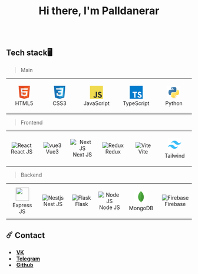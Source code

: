 <h1 align="center">Hi there, I'm Palldanerar</h1>

<br>
<br>

<h2 align="left" id="debabin-stack">Tech stack🖥️</h2>

> Main

<table width='100%'>
  <tr>
     <td align="center" width="110" height="90">
      <img src="https://github.com/devicons/devicon/blob/master/icons/html5/html5-original.svg" width="36" height="36" alt="Html5" />
      <br>HTML5
    </td>
     <td align="center" width="110" height="90"> 
      <img src="https://github.com/devicons/devicon/blob/master/icons/css3/css3-original.svg" width="36" height="36" alt="css3" />
      <br>CSS3
    </td>
    <td align="center" width="110" height="90">
      <img src="https://raw.githubusercontent.com/devicons/devicon/1119b9f84c0290e0f0b38982099a2bd027a48bf1/icons/javascript/javascript-original.svg" width="36" height="36" alt="javascript" />
      <br>JavaScript
    </td>
    <td align="center" width="110" height="90">
      <img src="https://raw.githubusercontent.com/devicons/devicon/1119b9f84c0290e0f0b38982099a2bd027a48bf1/icons/typescript/typescript-original.svg" width="36" height="36" alt="typescript" />
      <br>TypeScript
    </td>
    <td align="center" width="110" height="90">
      <img src="https://raw.githubusercontent.com/devicons/devicon/1119b9f84c0290e0f0b38982099a2bd027a48bf1/icons/python/python-original.svg" width="36" height="36" alt="python" />
      <br>Python
    </td>
</table>

> Frontend

<table width='100%'>
  <tr>
   <td align="center" width="110" height="90">
      <img src="https://brandlogos.net/wp-content/uploads/2020/09/react-logo.png" width="36" height="36" alt="React" />
      <br>React JS
    </td>
    <td align="center" width="110" height="90">
        <img src="https://cdn.jsdelivr.net/gh/devicons/devicon/icons/vuejs/vuejs-original.svg"  width="36" height="36" alt="vue3" />
      <br>Vue3
    </td>
     <td align="center" width="110" height="90">
      <img src="https://raw.githubusercontent.com/samfromaway/samfromaway/master/.github/images/nextjs.png" width="36" height="36" alt="Next JS" />
      <br>Next JS
    </td>
     <td align="center" width="110" height="90">
      <img src="https://cdn.worldvectorlogo.com/logos/redux.svg" width="36" height="36" alt="Redux" />
      <br>Redux
    </td>
    <td align="center" width="110" height="90"> 
      <img src="https://vitejs.dev/logo.svg" width="36" height="36" alt="Vite" />
      <br>Vite
    </td> 
   <td align="center" width="110" height="90">
      <img src="https://github.com/devicons/devicon/blob/master/icons/tailwindcss/tailwindcss-plain.svg" width="36" height="36" alt="Tailwind" />
      <br>Tailwind
    </td>
  </tr> 
</table>

> Backend

<table width='100%'>
  <tr>
    <td align="center" width="110" height="90"> 
      <img src="https://cdn.jsdelivr.net/gh/devicons/devicon/icons/express/express-original.svg" width="36" height="36 alt="expressjs" />
      <br>Express JS
    </td>
    <td align="center" width="110" height="90"> 
      <img src="https://brandeps.com/icon-download/N/Nestjs-icon-vector-01.svg" width="36" height="36" alt="Nestjs" />
      <br>Nest JS
    </td>
    <td align="center" width="110" height="90"> 
      <img src="https://cdn.jsdelivr.net/gh/devicons/devicon/icons/flask/flask-original.svg" width="36" height="36" alt="Flask" />
      <br>Flask
    </td>
    <td align="center" width="110" height="90"> 
      <img src="https://brandeps.com/icon-download/N/Nodejs-icon-vector-02.svg" width="36" height="36" alt="Node JS" />
      <br>Node JS
    </td>
    <td align="center" width="110" height="90">
      <img src="https://github.com/devicons/devicon/blob/master/icons/mongodb/mongodb-original.svg" width="36" height="36" alt="Mongo DB" />
      <br>MongoDB
    </td>
     <td align="center" width="110" height="90"> 
      <img src="https://brandeps.com/logo-download/F/Firebase-logo-vector-02.svg" width="36" height="36" alt="Firebase" />
      <br>Firebase
    </td>
  </tr> 
</table>

## ☄️ Contact

- &nbsp;**[VK](https://vk.com/palldanerar)**
- &nbsp;**[Telegram](https://t.me/Palldanerar)**
- &nbsp;**[Github](https://github.com/Palldanerar)**

<br>
